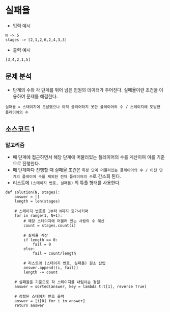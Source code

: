# 실패율

* 입력 예시
~~~
N -> 5
stages -> [2,1,2,6,2,4,3,3]
~~~

* 출력 예시
~~~
[3,4,2,1,5]
~~~

## 문제 분석
* 단계의 수와 각 단계를 뛰어 넘은 인원의 데이터가 주어진다. 실패욜이란 조건을 이용하여 문제를 해결한다.
~~~
실패율 = 스테이지에 도달했으나 아직 클리어하지 못한 플레이어의 수 / 스테이지에 도달한 플레이어의 수
~~~

## 소스코드 1

### 알고리즘
* 매 단계에 접근하면서 해당 단계에 머물러있는 플레이어의 수를 계산이여 이를 기준으로 진행한다. 
* 매 단계마다 진행할 때 실패율 조건은 `특정 단계 머물리있는 플레이어의 수 / 이전 단계의 플레이어 수를 제외한 전체 플레이어의 수`로 간소회 된다.
* 리스트에 `(스테이지 번호, 실패욜)` 의 튜플 형태를 사용한다. 

~~~
def solution(N, stages):
    answer = []
    length = len(stages)

    # 스테이지 번호를 1부터 N까지 증가시키며
    for in range(1, N+1):
        # 해당 스테이지에 머물러 있는 사람의 수 계산
        count = stages.count(i)
        
        # 실패율 계산
        if length == 0:
            fail = 0
        else:
            fail = count/length
        
        # 리스트에 (스테이지 번호, 실패욜) 원소 삽입
        answer.append((i, fail))
        length -= count

    # 실패율을 기준으로 각 스테이지를 내림차순 정렬
    answer = sorted(answer, key = lambda t:t[1], reverse True)

    # 정렬된 스테이지 번호 출력
    answer = [i[0] for i in answer]
    return answer
~~~